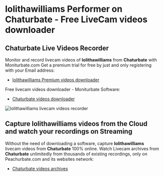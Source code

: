 # lolithawilliams Performer on Chaturbate - Free LiveCam videos downloader

## Chaturbate Live Videos Recorder

Monitor and record livecam videos of **lolithawilliams** from **Chaturbate** with Moniturbate.com
Get a premium trial for free by just and only registering with your Email address:
* [lolithawilliams Premium videos downloader](https://moniturbate.com/request-demo-licence-key.html)

Free livecam videos downloader - Moniturbate Software:
* [Chaturbate videos downloader](https://moniturbate.com/moniturbate-download-software.html)

![lolithawilliams livecam videos recorder](https://peachurnet.com/templates/moniturbate-software.png)


## Capture lolithawilliams videos from the Cloud and watch your recordings on Streaming

Without the need of downloading a software, capture **lolithawilliams** livecam videos from **Chaturbate** 100% online.
Watch Livecam archives from **Chaturbate** unlimitedly from thousands of existing recordings, only on Peachurbate.com and its websites network:
* [Chaturbate videos archives](https://peachurnet.com/)